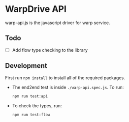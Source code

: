 # WarpDrive API 

warp-api.js is the javascript driver for warp service.

## Todo

-  [ ] Add flow type checking to the library

## Development

First run `npm install` to install all of the required packages.

- The end2end test is inside `./warp-api.spec.js`. To run:
    ```bash
    npm run test:api
    ```

- To check the types, run:
    ```bash
    npm run test:flow
    ```